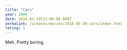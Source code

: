 ```yaml
---
title: "Cars"
year: 2006
date: 2016-05-19T23:00:00.000Z
permalink: /almanac/movies/2016-05-20-cars/index.html
rating: 1
---
```


Meh. Pretty boring.
